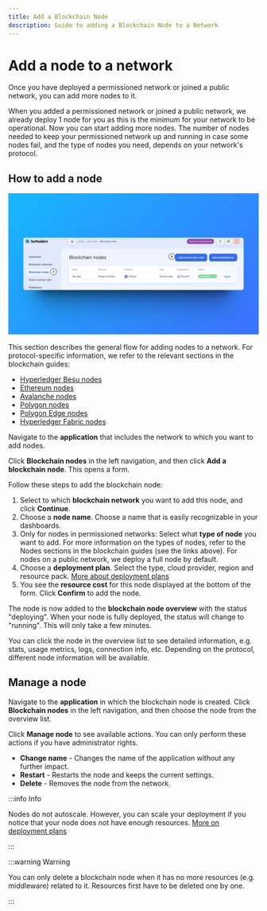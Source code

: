 ```yaml
---
title: Add a Blockchain Node
description: Guide to adding a Blockchain Node to a Network
---
```


# Add a node to a network

Once you have deployed a permissioned network or joined a public network, you can add more nodes to it.

When you added a permissioned network or joined a public network, we already deploy 1 node for you as this is the minimum for your network to be operational. Now you can start adding more nodes. The number of nodes needed to keep your permissioned network up and running in case some nodes fail, and the type of nodes you need, depends on your network's protocol.

## How to add a node

![Add a Node](../../static/img/about-settlemint/add-node.png)

This section describes the general flow for adding nodes to a network. For protocol-specific information, we refer to the relevant sections in the blockchain guides:

- [Hyperledger Besu nodes](../blockchain-guides/1_Hyperledger-Besu/3_enterprise-ethereum-node-types.md)
- [Ethereum nodes](../blockchain-guides/0_Ethereum/2_ethereum-node-types.md)
- [Avalanche nodes](../blockchain-guides/2_Avalanche/2_avalanche-node-types.md)
- [Polygon nodes](../blockchain-guides/4_Polygon/2_polygon-node-types.md)
- [Polygon Edge nodes](../blockchain-guides/4_Polygon/2_polygon-node-types.md)
- [Hyperledger Fabric nodes](../blockchain-guides/5_Hyperledger-Fabric/3_hyperledger-fabric-node-types.md)

Navigate to the **application** that includes the network to which you want to add nodes.

Click **Blockchain nodes** in the left navigation, and then click **Add a blockchain node**. This opens a form.

Follow these steps to add the blockchain node:

1. Select to which **blockchain network** you want to add this node, and click **Continue**.
2. Choose a **node name**. Choose a name that is easily recognizable in your dashboards.
3. Only for nodes in permissioned networks: Select what **type of node** you want to add. For more information on the types of nodes, refer to the Nodes sections in the blockchain guides (see the links above). For nodes on a public network, we deploy a full node by default.
4. Choose a **deployment plan**. Select the type, cloud provider, region and resource pack. [More about deployment plans](launch-platform/managed-cloud-deployment/3_deployment-plans.md)
5. You see the **resource cost** for this node displayed at the bottom of the form. Click **Confirm** to add the node.

The node is now added to the **blockchain node overview** with the status "deploying". When your node is fully deployed, the status will change to "running". This will only take a few minutes.

You can click the node in the overview list to see detailed information, e.g. stats, usage metrics, logs, connection info, etc. Depending on the protocol, different node information will be available.

## Manage a node

Navigate to the **application** in which the blockchain node is created. Click **Blockchain nodes** in the left navigation, and then choose the node from the overview list.

Click **Manage node** to see available actions. You can only perform these actions if you have administrator rights.

- **Change name** - Changes the name of the application without any further impact.
- **Restart** - Restarts the node and keeps the current settings.
- **Delete** - Removes the node from the network.

:::info Info

Nodes do not autoscale. However, you can scale your deployment if you notice that your node does not have enough resources. [More on deployment plans](launch-platform/managed-cloud-deployment/3_deployment-plans.md)

:::

:::warning Warning

You can only delete a blockchain node when it has no more resources (e.g. middleware) related to it. Resources first have to be deleted one by one.

:::
